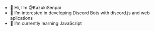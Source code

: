 - 👋 Hi, I’m @KazukiSenpai
- 👀 I’m interested in developing Discord Bots with discord.js and web aplications
- 🌱 I’m currently learning JavaScript

<!---
KazukiSenpai/KazukiSenpai is a ✨ special ✨ repository because its `README.md` (this file) appears on your GitHub profile.
You can click the Preview link to take a look at your changes.
--->

